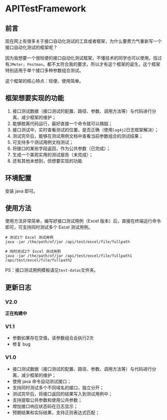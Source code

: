 # APITestFramework

## 前言
现在网上有很多关于接口自动化测试的工具或者框架，为什么要费力气重新写一个接口自动化测试的框架呢？

因为我想要一个很轻便的接口自动化测试框架，不懂技术的同学也可以使用，找过有`JMeter`，`Postman`，都不太符合我的要求，所以才有这个框架的诞生。这个框架特别适用于单个接口多种参数组合测试。

这个框架的核心特点：轻便、使用简单。

## 框架想要实现的功能
1. 接口测试数据（接口测试的配置、路径、参数、调用方法等）与代码进行分离，减少框架的维护；
2. 能够脱离代码运行，最好直接一个命令就可以搞掂；
3. 接口测试中，实时查看测试的位置，是否正确（使用`log4j2`日志框架解决）；
4. 测试完毕后，能够在测试用例文档中查看当前参数组合的测试结果；
5. 可支持多个测试用例文档测试；
6. 将接口的某些字段返回，作为公共参数（已完成）；
7. 生成一个美观实用的测试报告（未完成）；
8. 还有其他未想到，但想要实现的功能

## 环境配置
安装 java 即可。

## 使用方法
使用方法非常简单，编写好接口测试用例（Excel 版本）后，直接在终端运行命令即可，可支持同时测试多个 Excel 测试用例。

```
# 测试1个 Excel 测试用例
java -jar /the/path/of/jar /api/test/excel/file/fullpath

# 同时测试2个 Excel 测试用例
java -jar /the/path/of/jar /api/test/excel/file/fullpath1 /api/test/excel/file/fullpath2
```

PS：接口测试用例模板请见`test-datas`文件夹。

## 更新日志

### V2.0
**正在构建中**

### V1.1
- 参数如果存在空值，该参数组合会执行2次
- 修复 bug

### V1.0
- 接口测试数据（接口测试的配置、路径、参数、调用方法等）与代码进行分离，减少框架的维护；
- 使用 java 命令自动测试接口；
- 支持同时测试多个不同域名的接口，独立分开；
- 测试完毕后，将接口返回的结果写入到测试用例中；
- 支持提取公共参数和使用公共参数；
- 增加接口响应状态码在日志显示；
- 预期结果和实际结果，支持正则表达式匹配；


